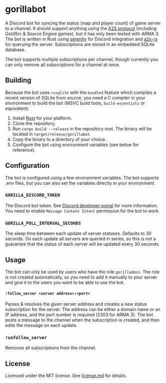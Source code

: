 # gorillabot

A Discord bot for syncing the status (map and player count) of game server to a channel. It should support anything using the [A2S protocol](https://developer.valvesoftware.com/wiki/Server_queries) (including GoldSrc & Source Engine games), but it has only been tested with ARMA 3. The bot is written in Rust using [serenity](https://github.com/serenity-rs/serenity) for Discord integration and [a2s-rs](https://github.com/rumblefrog/a2s-rs) for querying the server. Subscriptions are stored in an embedded SQLite database.

The bot supports multiple subscriptions per channel, though currently you can only remove all subscriptions for a channel at once.

## Building

Because the bot uses `rusqlite` with the `bundled` feature which compiles a recent version of SQLite from source, you need a C compiler in your environment to build the bot (MSVC build tools, `build-essentials` or equivalent).

1. Install [Rust](https://www.rust-lang.org/tools/install) for your platform.
2. Clone the repository.
3. Run `cargo build --release` in the repository root. The binary will be located in `target/release/gorillabot`.
4. Copy the binary to a directory of your choice.
5. Configure the bot using environment variables (see below for reference).

## Configuration

The bot is configured using a few environment variables. The bot supports .env files, but you can also set the variables directly in your environment.

### `GORILLA_DISCORD_TOKEN`

The Discord bot token. See [Discord developer portal](https://discord.com/developers/docs/getting-started) for more information. You need to enable `Message Content Intent` permission for the bot to work.

### `GORILLA_POLL_INTERVAL_SECONDS`

The sleep time between each update of server statuses. Defaults to 30 seconds. On each update all servers are queried in series, so this is not a guarantee that the status of each server will be updated every 30 seconds.

## Usage

The bot can only be used by users who have the role `gorilladmin`. The role is not created automatically, so you need to add it manually to your server and give it to the users you want to be able to use the bot.

#### `!follow_server <server address>:<port>`

Parses & resolves the given server address and creates a new status subscription for the server. The address can be either a domain name or an IP address, and the port number is required (2303 for ARMA 3). The bot posts a message to the channel when the subscription is created, and then edits the message on each update.

### `!unfollow_server`

Removes all subscriptions from the channel.

## License

Licensed under the MIT license. See [license.md](license.md) for details.

